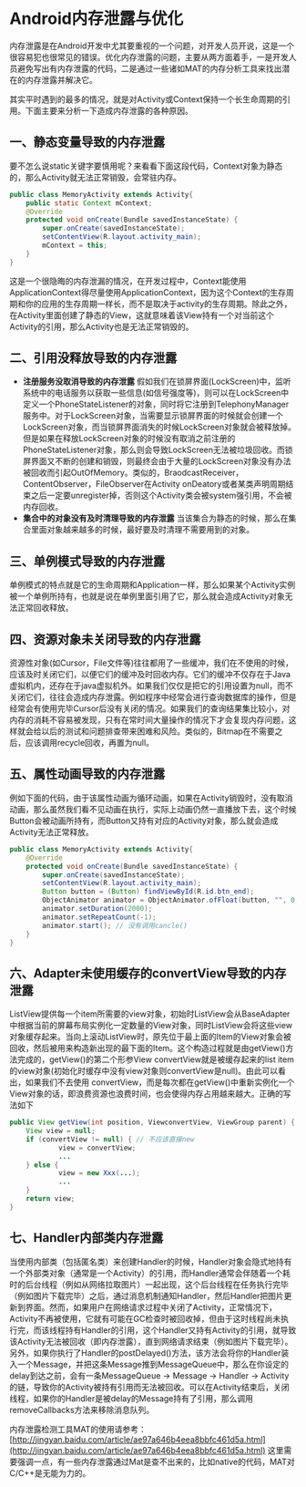 # Android内存泄露与优化

内存泄露是在Android开发中尤其要重视的一个问题，对开发人员开说，这是一个很容易犯也很常见的错误。优化内存泄露的问题，主要从两方面着手，一是开发人员避免写出有内存泄露的代码，二是通过一些诸如MAT的内存分析工具来找出潜在的内存泄露并解决它。

其实平时遇到的最多的情况，就是对Activity或Context保持一个长生命周期的引用。下面主要来分析一下造成内存泄露的各种原因。

## 一、静态变量导致的内存泄露
要不怎么说static关键字要慎用呢？来看看下面这段代码，Context对象为静态的，那么Activity就无法正常销毁，会常驻内存。
```java
public class MemoryActivity extends Activity{  
    public static Context mContext;  
    @Override  
    protected void onCreate(Bundle savedInstanceState) {  
        super.onCreate(savedInstanceState);  
        setContentView(R.layout.activity_main);  
        mContext = this;  
    }  
}  
```
这是一个很隐晦的内存泄漏的情况，在开发过程中，Context能使用ApplicationContext得尽量使用ApplicationContext，因为这个Context的生存周期和你的应用的生存周期一样长，而不是取决于activity的生存周期。除此之外，在Activity里面创建了静态的View，这就意味着该View持有一个对当前这个Activity的引用，那么Activity也是无法正常销毁的。

## 二、引用没释放导致的内存泄露
- **注册服务没取消导致的内存泄露**
假如我们在锁屏界面(LockScreen)中，监听系统中的电话服务以获取一些信息(如信号强度等)，则可以在LockScreen中定义一个PhoneStateListener的对象，同时将它注册到TelephonyManager服务中。对于LockScreen对象，当需要显示锁屏界面的时候就会创建一个LockScreen对象，而当锁屏界面消失的时候LockScreen对象就会被释放掉。但是如果在释放LockScreen对象的时候没有取消之前注册的PhoneStateListener对象，那么则会导致LockScreen无法被垃圾回收。而锁屏界面又不断的创建和销毁，则最终会由于大量的LockScreen对象没有办法被回收而引起OutOfMemory。类似的，BraodcastReceiver，ContentObserver，FileObserver在Activity onDeatory或者某类声明周期结束之后一定要unregister掉，否则这个Activity类会被system强引用，不会被内存回收。
- **集合中的对象没有及时清理导致的内存泄露**
当该集合为静态的时候，那么在集合里面对象越来越多的时候，最好要及时清理不需要用到的对象。

## 三、单例模式导致的内存泄露
单例模式的特点就是它的生命周期和Application一样，那么如果某个Activity实例被一个单例所持有，也就是说在单例里面引用了它，那么就会造成Activity对象无法正常回收释放。

## 四、资源对象未关闭导致的内存泄露
资源性对象(如Cursor，File文件等)往往都用了一些缓冲，我们在不使用的时候，应该及时关闭它们，以便它们的缓冲及时回收内存。它们的缓冲不仅存在于Java虚拟机内，还存在于java虚拟机外。如果我们仅仅是把它的引用设置为null，而不关闭它们，往往会造成内存泄露。例如程序中经常会进行查询数据库的操作，但是经常会有使用完毕Cursor后没有关闭的情况。如果我们的查询结果集比较小，对内存的消耗不容易被发现，只有在常时间大量操作的情况下才会复现内存问题，这样就会给以后的测试和问题排查带来困难和风险。类似的，Bitmap在不需要之后，应该调用recycle回收，再置为null。

## 五、属性动画导致的内存泄露
例如下面的代码，由于该属性动画为循环动画，如果在Activity销毁时，没有取消动画，那么虽然我们看不见动画在执行，实际上动画仍然一直播放下去，这个时候Button会被动画所持有，而Button又持有对应的Activity对象，那么就会造成Activity无法正常释放。
```java
public class MemoryActivity extends Activity{  
    @Override  
    protected void onCreate(Bundle savedInstanceState) {  
        super.onCreate(savedInstanceState);  
        setContentView(R.layout.activity_main);  
        Button button = (Button) findViewById(R.id.btn_end);  
        ObjectAnimator animator = ObjectAnimator.ofFloat(button, "", 0,180);  
        animator.setDuration(2000);  
        animator.setRepeatCount(-1);  
        animator.start(); // 没有调用cancle()  
    }  
} 
```

## 六、Adapter未使用缓存的convertView导致的内存泄露
ListView提供每一个item所需要的view对象，初始时ListView会从BaseAdapter中根据当前的屏幕布局实例化一定数量的View对象，同时ListView会将这些view对象缓存起来。当向上滚动ListView时，原先位于最上面的Item的View对象会被回收，然后被用来构造新出现的最下面的Item。这个构造过程就是由getView()方法完成的，getView()的第二个形参View convertView就是被缓存起来的list item的view对象(初始化时缓存中没有view对象则convertView是null)。由此可以看出，如果我们不去使用 convertView，而是每次都在getView()中重新实例化一个View对象的话，即浪费资源也浪费时间，也会使得内存占用越来越大。正确的写法如下
```java
public View getView(int position, ViewconvertView, ViewGroup parent) {  
    View view = null;  
    if (convertView != null) { // 不应该直接new  
            view = convertView;   
            ...   
    } else {   
            view = new Xxx(...);  
            ...   
    }   
    return view;   
}  
```

## 七、Handler内部类内存泄露
当使用内部类（包括匿名类）来创建Handler的时候，Handler对象会隐式地持有一个外部类对象（通常是一个Activity）的引用，而Handler通常会伴随着一个耗时的后台线程（例如从网络拉取图片）一起出现，这个后台线程在任务执行完毕（例如图片下载完毕）之后，通过消息机制通知Handler，然后Handler把图片更新到界面。然而，如果用户在网络请求过程中关闭了Activity，正常情况下，Activity不再被使用，它就有可能在GC检查时被回收掉，但由于这时线程尚未执行完，而该线程持有Handler的引用，这个Handler又持有Activity的引用，就导致该Activity无法被回收（即内存泄露），直到网络请求结束（例如图片下载完毕）。另外，如果你执行了Handler的postDelayed()方法，该方法会将你的Handler装入一个Message，并把这条Message推到MessageQueue中，那么在你设定的delay到达之前，会有一条MessageQueue -> Message -> Handler -> Activity的链，导致你的Activity被持有引用而无法被回收。可以在Activity结束后，关闭线程，如果你的Handler是被delay的Message持有了引用，那么调用removeCallbacks方法来移除消息队列。

内存泄露检测工具MAT的使用请参考：[http://jingyan.baidu.com/article/ae97a646b4eea8bbfc461d5a.html](http://jingyan.baidu.com/article/ae97a646b4eea8bbfc461d5a.html)
这里需要强调一点，有一些内存泄露通过Mat是查不出来的，比如native的代码，MAT对C/C++是无能为力的。
